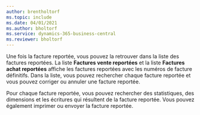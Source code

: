 ```yaml
---
author: brentholtorf
ms.topic: include
ms.date: 04/01/2021
ms.author: bholtorf
ms.service: dynamics-365-business-central
ms.reviewer: bholtorf
---
```

Une fois la facture reportée, vous pouvez la retrouver dans la liste des factures reportées. La liste **Factures vente reportées** et la liste **Factures achat reportées** affiche les factures reportées avec les numéros de facture définitifs. Dans la liste, vous pouvez rechercher chaque facture reportée et vous pouvez corriger ou annuler une facture reportée.  

Pour chaque facture reportée, vous pouvez rechercher des statistiques, des dimensions et les écritures qui résultent de la facture reportée. Vous pouvez également imprimer ou envoyer la facture reportée.  
